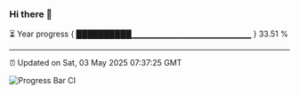 ### Hi there 👋

⏳ Year progress { ██████████▁▁▁▁▁▁▁▁▁▁▁▁▁▁▁▁▁▁▁▁ } 33.51 %

---

⏰ Updated on Sat, 03 May 2025 07:37:25 GMT

![Progress Bar CI](https://github.com/IshwaranRudhara/GIT-ACTION/workflows/Progress%20Bar%20CI/badge.svg)
